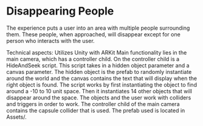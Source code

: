 # Disappearing People

The experience puts a user into an area with multiple people surrounding them. These people, when approached, will disappear except for one person who interacts with the user.


Technical aspects:
Utilizes Unity with ARKit
Main functionality lies in the main camera, which has a controller child. On the controller child is a HideAndSeek script. This script takes in a hidden object parameter and a canvas parameter. The hidden object is the prefab to randomly instantiate around the world and the canvas contains the text that will display when the right object is found. The script works by first instantiating the object to find around a -10 to 10 unit space. Then it instantiates 14 other objects that will disappear around the space. The objects and the user work with colliders and triggers in order to work. The controller child of the main camera contains the capsule collider that is used. The prefab used is located in Assets/.
